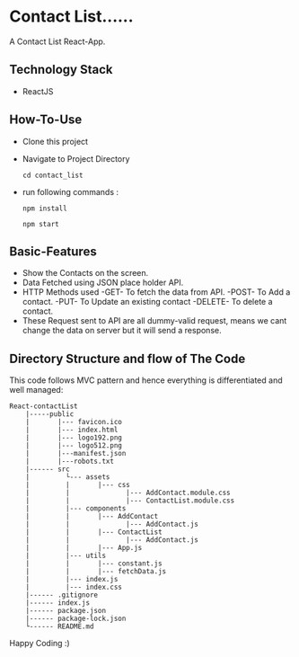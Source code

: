 # Contact List......

A Contact List React-App.

## Technology Stack
- ReactJS

## How-To-Use

- Clone this project

- Navigate to Project Directory
    ```
    cd contact_list
    ```
- run following commands :
    ```
    npm install 
    ```
    ```
    npm start
    ```
## Basic-Features
- Show the Contacts on the screen.
- Data Fetched using JSON place holder API.
- HTTP Methods used
        -GET- To fetch the data from API.
        -POST- To Add a contact.
        -PUT- To Update an existing contact
        -DELETE- To delete a contact.
- These Request sent to API are all dummy-valid request, means we cant change the data on server but it will send a response.  
   
## Directory Structure and flow of The Code
This code follows MVC pattern and hence everything is differentiated and well managed:

    React-contactList
        |-----public
        |       |--- favicon.ico
        |       |--- index.html
        |       |--- logo192.png
        |       |--- logo512.png
        |       |---manifest.json
        |       |---robots.txt
        |------ src
        |         └--- assets
        |         |       |--- css
        |         |              |--- AddContact.module.css
        |         |              |--- ContactList.module.css
        |         |--- components
        |         |       |--- AddContact
        |         |              |--- AddContact.js
        |         |       |--- ContactList
        |         |              |--- AddContact.js
        |         |       |--- App.js
        |         |--- utils
        |         |       |--- constant.js
        |         |       |--- fetchData.js
        |         |--- index.js
        |         |--- index.css
        |------ .gitignore
        |------ index.js
        |------ package.json
        |------ package-lock.json
        └------ README.md

Happy Coding :)

